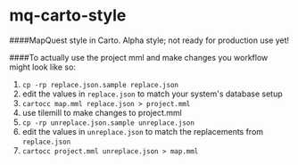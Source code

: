 mq-carto-style
==============

####MapQuest style in Carto. Alpha style; not ready for production use yet!

####To actually use the project mml and make changes you workflow might look like so:

1. `cp -rp replace.json.sample replace.json`
1. edit the values in `replace.json` to match your system's database setup
1. `cartocc map.mml replace.json > project.mml`
1. use tilemill to make changes to project.mml
1. `cp -rp unreplace.json.sample unreplace.json`
1. edit the values in `unreplace.json` to match the replacements from `replace.json`
1. `cartocc project.mml unreplace.json > map.mml`
